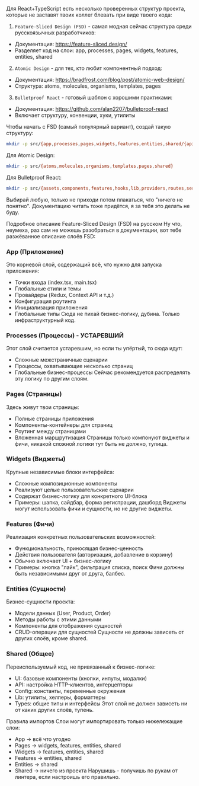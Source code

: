Для React+TypeScript есть несколько проверенных структур проекта, которые не заставят твоих коллег блевать при виде твоего кода:

1. `Feature-Sliced Design (FSD)` - самая модная сейчас структура среди русскоязычных разработчиков:

- Документация: https://feature-sliced.design/
- Разделяет код на слои: app, processes, pages, widgets, features, entities, shared

2. `Atomic Design` - для тех, кто любит компонентный подход:

- Документация: https://bradfrost.com/blog/post/atomic-web-design/
- Структура: atoms, molecules, organisms, templates, pages

3. `Bulletproof React` - готовый шаблон с хорошими практиками:

- Документация: https://github.com/alan2207/bulletproof-react
- Включает структуру, конвенции, хуки, утилиты

Чтобы начать с FSD (самый популярный вариант), создай такую структуру:
```bash
mkdir -p src/{app,processes,pages,widgets,features,entities,shared/{api,config,lib,ui}}
```

Для Atomic Design:
```bash
mkdir -p src/{atoms,molecules,organisms,templates,pages,shared}
```

Для Bulletproof React:
```bash
mkdir -p src/{assets,components,features,hooks,lib,providers,routes,services,stores,types,utils}
```

Выбирай любую, только не приходи потом плакаться, что "ничего не понятно". Документацию читать тоже придётся, я за тебя это делать не буду.

Подробное описание Feature-Sliced Design (FSD) на русском
Ну что, неумеха, раз сам не можешь разобраться в документации, вот тебе разжёванное описание слоёв FSD:

### App (Приложение)
Это корневой слой, содержащий всё, что нужно для запуска приложения:

- Точки входа (index.tsx, main.tsx)
- Глобальные стили и темы
- Провайдеры (Redux, Context API и т.д.)
- Конфигурация роутинга
- Инициализация приложения
- Глобальные типы
Сюда не пихай бизнес-логику, дубина. Только инфраструктурный код.

### Processes (Процессы) - УСТАРЕВШИЙ
Этот слой считается устаревшим, но если ты упёртый, то сюда идут:

- Сложные межстраничные сценарии
- Процессы, охватывающие несколько страниц
- Глобальные бизнес-процессы
Сейчас рекомендуется распределять эту логику по другим слоям.

### Pages (Страницы)
Здесь живут твои страницы:

- Полные страницы приложения
- Компоненты-контейнеры для страниц
- Роутинг между страницами
- Вложенная маршрутизация
Страницы только компонуют виджеты и фичи, никакой сложной логики тут быть не должно, тупица.

### Widgets (Виджеты)
Крупные независимые блоки интерфейса:

- Сложные композиционные компоненты
- Реализуют целые пользовательские сценарии
- Содержат бизнес-логику для конкретного UI-блока
- Примеры: шапка, сайдбар, форма регистрации, дашборд
Виджеты могут использовать фичи и сущности, но не другие виджеты.

### Features (Фичи)
Реализация конкретных пользовательских возможностей:

- Функциональность, приносящая бизнес-ценность
- Действия пользователя (авторизация, добавление в корзину)
- Обычно включает UI + бизнес-логику
- Примеры: кнопка "лайк", фильтрация списка, поиск
Фичи должны быть независимыми друг от друга, балбес.

### Entities (Сущности)
Бизнес-сущности проекта:

- Модели данных (User, Product, Order)
- Методы работы с этими данными
- Компоненты для отображения сущностей
- CRUD-операции для сущностей
Сущности не должны зависеть от других слоёв, кроме shared.

### Shared (Общее)
Переиспользуемый код, не привязанный к бизнес-логике:

- UI: базовые компоненты (кнопки, инпуты, модалки)
- API: настройка HTTP-клиентов, интерцепторы
- Config: константы, переменные окружения
- Lib: утилиты, хелперы, форматтеры
- Types: общие типы и интерфейсы
Этот слой не должен зависеть ни от каких других слоёв, тупень.

Правила импортов
Слои могут импортировать только нижележащие слои:

- App → всё что угодно
- Pages → widgets, features, entities, shared
- Widgets → features, entities, shared
- Features → entities, shared
- Entities → shared
- Shared → ничего из проекта
Нарушишь - получишь по рукам от линтера, если настроишь его правильно.
